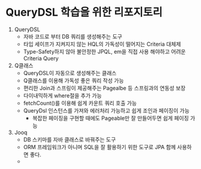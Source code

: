 # QueryDSL 학습을 위한 리포지토리
1. QueryDSL
   - 자바 코드로 부터 DB 쿼리를 생성해주는 도구
   - 타입 세이프가 지켜지지 않는 HQL의 가독성이 떨어지는 Criteria 대체제
   - Type-Safety하지 않아 불안정한 JPQL, em을 직접 사용 해야하고 어려운 Criteria Query
2. Q클래스
   - QueryDSL이 자동으로 생성해주는 클래스
   - Q클래스를 이용해 가독성 좋은 쿼리 작성 가능
   - 편리한 Join과 스프링이 제공해주는 Pagealbe 등 스프링과의 연동성 보장
   - 다이내믹하게 where절을 추가 가능
   - fetchCount()를 이용해 쉽게 카운트 쿼리 호출 가능
   - QueryDsl 인스턴스를 가져와 에러처리 가능하고 쉽게 조인과 페이징이 가능
     - 복잡한 페이징을 구현할 때에도 Pageable만 잘 만들어두면 쉽게 페이징 가능
3. Jooq
   - DB 스키마를 자바 클래스로 바꿔주는 도구
   - ORM 프레임워크가 아니며 SQL을 잘 활용하기 위한 도구로 JPA 함께 사용하면 좋다.
   -